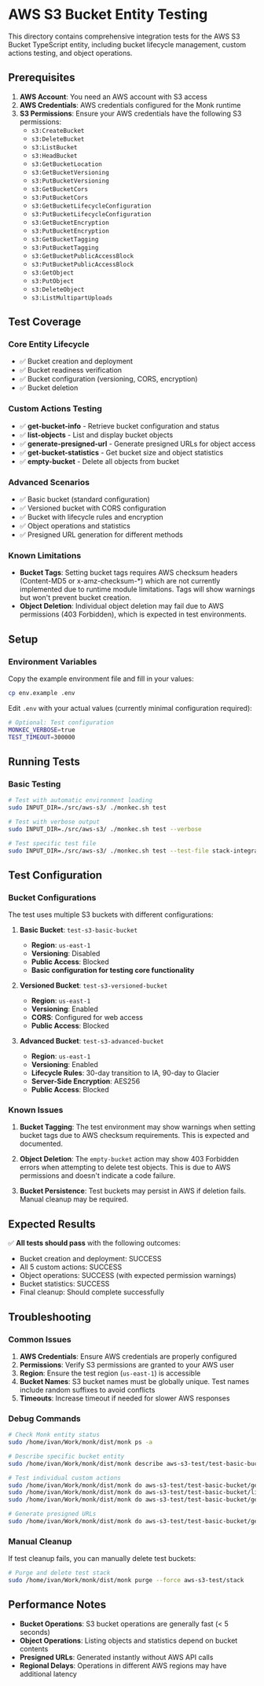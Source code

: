 # AWS S3 Bucket Entity Testing

This directory contains comprehensive integration tests for the AWS S3 Bucket TypeScript entity, including bucket lifecycle management, custom actions testing, and object operations.

## Prerequisites

1. **AWS Account**: You need an AWS account with S3 access
2. **AWS Credentials**: AWS credentials configured for the Monk runtime
3. **S3 Permissions**: Ensure your AWS credentials have the following S3 permissions:
   - `s3:CreateBucket`
   - `s3:DeleteBucket`
   - `s3:ListBucket`
   - `s3:HeadBucket`
   - `s3:GetBucketLocation`
   - `s3:GetBucketVersioning`
   - `s3:PutBucketVersioning`
   - `s3:GetBucketCors`
   - `s3:PutBucketCors`
   - `s3:GetBucketLifecycleConfiguration`
   - `s3:PutBucketLifecycleConfiguration`
   - `s3:GetBucketEncryption`
   - `s3:PutBucketEncryption`
   - `s3:GetBucketTagging`
   - `s3:PutBucketTagging`
   - `s3:GetBucketPublicAccessBlock`
   - `s3:PutBucketPublicAccessBlock`
   - `s3:GetObject`
   - `s3:PutObject`
   - `s3:DeleteObject`
   - `s3:ListMultipartUploads`

## Test Coverage

### Core Entity Lifecycle
- ✅ Bucket creation and deployment
- ✅ Bucket readiness verification  
- ✅ Bucket configuration (versioning, CORS, encryption)
- ✅ Bucket deletion

### Custom Actions Testing
- ✅ **get-bucket-info** - Retrieve bucket configuration and status
- ✅ **list-objects** - List and display bucket objects
- ✅ **generate-presigned-url** - Generate presigned URLs for object access
- ✅ **get-bucket-statistics** - Get bucket size and object statistics
- ✅ **empty-bucket** - Delete all objects from bucket

### Advanced Scenarios
- ✅ Basic bucket (standard configuration)
- ✅ Versioned bucket with CORS configuration
- ✅ Bucket with lifecycle rules and encryption
- ✅ Object operations and statistics
- ✅ Presigned URL generation for different methods

### Known Limitations
- **Bucket Tags**: Setting bucket tags requires AWS checksum headers (Content-MD5 or x-amz-checksum-*) which are not currently implemented due to runtime module limitations. Tags will show warnings but won't prevent bucket creation.
- **Object Deletion**: Individual object deletion may fail due to AWS permissions (403 Forbidden), which is expected in test environments.

## Setup

### Environment Variables

Copy the example environment file and fill in your values:

```bash
cp env.example .env
```

Edit `.env` with your actual values (currently minimal configuration required):

```bash
# Optional: Test configuration
MONKEC_VERBOSE=true
TEST_TIMEOUT=300000
```

## Running Tests

### Basic Testing

```bash
# Test with automatic environment loading
sudo INPUT_DIR=./src/aws-s3/ ./monkec.sh test

# Test with verbose output
sudo INPUT_DIR=./src/aws-s3/ ./monkec.sh test --verbose

# Test specific test file
sudo INPUT_DIR=./src/aws-s3/ ./monkec.sh test --test-file stack-integration.test.yaml
```

## Test Configuration

### Bucket Configurations
The test uses multiple S3 buckets with different configurations:

1. **Basic Bucket**: `test-s3-basic-bucket`
   - **Region**: `us-east-1`
   - **Versioning**: Disabled
   - **Public Access**: Blocked
   - **Basic configuration for testing core functionality**

2. **Versioned Bucket**: `test-s3-versioned-bucket`
   - **Region**: `us-east-1`
   - **Versioning**: Enabled
   - **CORS**: Configured for web access
   - **Public Access**: Blocked

3. **Advanced Bucket**: `test-s3-advanced-bucket`
   - **Region**: `us-east-1`
   - **Versioning**: Enabled
   - **Lifecycle Rules**: 30-day transition to IA, 90-day to Glacier
   - **Server-Side Encryption**: AES256
   - **Public Access**: Blocked

### Known Issues

1. **Bucket Tagging**: The test environment may show warnings when setting bucket tags due to AWS checksum requirements. This is expected and documented.

2. **Object Deletion**: The `empty-bucket` action may show 403 Forbidden errors when attempting to delete test objects. This is due to AWS permissions and doesn't indicate a code failure.

3. **Bucket Persistence**: Test buckets may persist in AWS if deletion fails. Manual cleanup may be required.

## Expected Results

✅ **All tests should pass** with the following outcomes:
- Bucket creation and deployment: SUCCESS
- All 5 custom actions: SUCCESS  
- Object operations: SUCCESS (with expected permission warnings)
- Bucket statistics: SUCCESS
- Final cleanup: Should complete successfully

## Troubleshooting

### Common Issues

1. **AWS Credentials**: Ensure AWS credentials are properly configured
2. **Permissions**: Verify S3 permissions are granted to your AWS user
3. **Region**: Ensure the test region (`us-east-1`) is accessible
4. **Bucket Names**: S3 bucket names must be globally unique. Test names include random suffixes to avoid conflicts
5. **Timeouts**: Increase timeout if needed for slower AWS responses

### Debug Commands

```bash
# Check Monk entity status
sudo /home/ivan/Work/monk/dist/monk ps -a

# Describe specific bucket entity
sudo /home/ivan/Work/monk/dist/monk describe aws-s3-test/test-basic-bucket

# Test individual custom actions
sudo /home/ivan/Work/monk/dist/monk do aws-s3-test/test-basic-bucket/get-bucket-info
sudo /home/ivan/Work/monk/dist/monk do aws-s3-test/test-basic-bucket/list-objects
sudo /home/ivan/Work/monk/dist/monk do aws-s3-test/test-basic-bucket/get-bucket-statistics

# Generate presigned URLs
sudo /home/ivan/Work/monk/dist/monk do aws-s3-test/test-basic-bucket/generate-presigned-url object_key=test.txt method=GET expires=3600
```

### Manual Cleanup

If test cleanup fails, you can manually delete test buckets:

```bash
# Purge and delete test stack
sudo /home/ivan/Work/monk/dist/monk purge --force aws-s3-test/stack
```

## Performance Notes

- **Bucket Operations**: S3 bucket operations are generally fast (< 5 seconds)
- **Object Operations**: Listing objects and statistics depend on bucket contents
- **Presigned URLs**: Generated instantly without AWS API calls
- **Regional Delays**: Operations in different AWS regions may have additional latency 